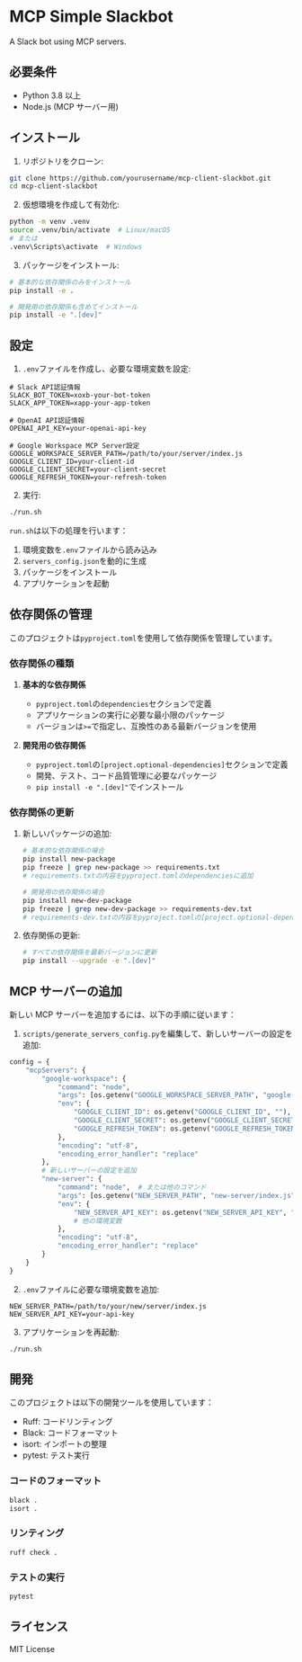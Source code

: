 # MCP Simple Slackbot

A Slack bot using MCP servers.

## 必要条件

- Python 3.8 以上
- Node.js (MCP サーバー用)

## インストール

1. リポジトリをクローン:

```bash
git clone https://github.com/yourusername/mcp-client-slackbot.git
cd mcp-client-slackbot
```

2. 仮想環境を作成して有効化:

```bash
python -m venv .venv
source .venv/bin/activate  # Linux/macOS
# または
.venv\Scripts\activate  # Windows
```

3. パッケージをインストール:

```bash
# 基本的な依存関係のみをインストール
pip install -e .

# 開発用の依存関係も含めてインストール
pip install -e ".[dev]"
```

## 設定

1. `.env`ファイルを作成し、必要な環境変数を設定:

```env
# Slack API認証情報
SLACK_BOT_TOKEN=xoxb-your-bot-token
SLACK_APP_TOKEN=xapp-your-app-token

# OpenAI API認証情報
OPENAI_API_KEY=your-openai-api-key

# Google Workspace MCP Server設定
GOOGLE_WORKSPACE_SERVER_PATH=/path/to/your/server/index.js
GOOGLE_CLIENT_ID=your-client-id
GOOGLE_CLIENT_SECRET=your-client-secret
GOOGLE_REFRESH_TOKEN=your-refresh-token
```

2. 実行:

```bash
./run.sh
```

`run.sh`は以下の処理を行います：

1. 環境変数を`.env`ファイルから読み込み
2. `servers_config.json`を動的に生成
3. パッケージをインストール
4. アプリケーションを起動

## 依存関係の管理

このプロジェクトは`pyproject.toml`を使用して依存関係を管理しています。

### 依存関係の種類

1. **基本的な依存関係**

   - `pyproject.toml`の`dependencies`セクションで定義
   - アプリケーションの実行に必要な最小限のパッケージ
   - バージョンは`>=`で指定し、互換性のある最新バージョンを使用

2. **開発用の依存関係**
   - `pyproject.toml`の`[project.optional-dependencies]`セクションで定義
   - 開発、テスト、コード品質管理に必要なパッケージ
   - `pip install -e ".[dev]"`でインストール

### 依存関係の更新

1. 新しいパッケージの追加:

   ```bash
   # 基本的な依存関係の場合
   pip install new-package
   pip freeze | grep new-package >> requirements.txt
   # requirements.txtの内容をpyproject.tomlのdependenciesに追加

   # 開発用の依存関係の場合
   pip install new-dev-package
   pip freeze | grep new-dev-package >> requirements-dev.txt
   # requirements-dev.txtの内容をpyproject.tomlの[project.optional-dependencies].devに追加
   ```

2. 依存関係の更新:
   ```bash
   # すべての依存関係を最新バージョンに更新
   pip install --upgrade -e ".[dev]"
   ```

## MCP サーバーの追加

新しい MCP サーバーを追加するには、以下の手順に従います：

1. `scripts/generate_servers_config.py`を編集して、新しいサーバーの設定を追加:

```python
config = {
    "mcpServers": {
        "google-workspace": {
            "command": "node",
            "args": [os.getenv("GOOGLE_WORKSPACE_SERVER_PATH", "google-workspace-server/index.js")],
            "env": {
                "GOOGLE_CLIENT_ID": os.getenv("GOOGLE_CLIENT_ID", ""),
                "GOOGLE_CLIENT_SECRET": os.getenv("GOOGLE_CLIENT_SECRET", ""),
                "GOOGLE_REFRESH_TOKEN": os.getenv("GOOGLE_REFRESH_TOKEN", "")
            },
            "encoding": "utf-8",
            "encoding_error_handler": "replace"
        },
        # 新しいサーバーの設定を追加
        "new-server": {
            "command": "node",  # または他のコマンド
            "args": [os.getenv("NEW_SERVER_PATH", "new-server/index.js")],
            "env": {
                "NEW_SERVER_API_KEY": os.getenv("NEW_SERVER_API_KEY", ""),
                # 他の環境変数
            },
            "encoding": "utf-8",
            "encoding_error_handler": "replace"
        }
    }
}
```

2. `.env`ファイルに必要な環境変数を追加:

```env
NEW_SERVER_PATH=/path/to/your/new/server/index.js
NEW_SERVER_API_KEY=your-api-key
```

3. アプリケーションを再起動:

```bash
./run.sh
```

## 開発

このプロジェクトは以下の開発ツールを使用しています：

- Ruff: コードリンティング
- Black: コードフォーマット
- isort: インポートの整理
- pytest: テスト実行

### コードのフォーマット

```bash
black .
isort .
```

### リンティング

```bash
ruff check .
```

### テストの実行

```bash
pytest
```

## ライセンス

MIT License
